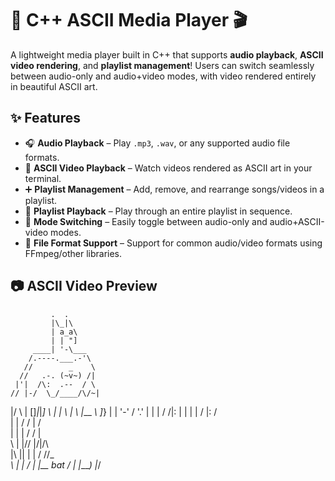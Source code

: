 # 🎵 C++ ASCII Media Player 🎬

A lightweight media player built in C++ that supports **audio playback**, **ASCII video rendering**, and **playlist management**! Users can switch seamlessly between audio-only and audio+video modes, with video rendered entirely in beautiful ASCII art.

## ✨ Features

- 🎧 **Audio Playback** – Play `.mp3`, `.wav`, or any supported audio file formats.
- 📼 **ASCII Video Playback** – Watch videos rendered as ASCII art in your terminal.
- ➕ **Playlist Management** – Add, remove, and rearrange songs/videos in a playlist.
- 🔁 **Playlist Playback** – Play through an entire playlist in sequence.
- 🔀 **Mode Switching** – Easily toggle between audio-only and audio+ASCII-video modes.
- 📂 **File Format Support** – Support for common audio/video formats using FFmpeg/other libraries.

## 📷 ASCII Video Preview

             .  .
             |\_|\
             | a_a\
             | | "]
         ____| '-\___
        /.----.___.-'\
       //        _    \
      //   .-. (~v~) /|
     |'|  /\:  .--  / \
    // |-/  \_/____/\/~|
   |/  \ |  []_|_|_] \ |
   | \  | \ |___   _\ ]_}
   | |  '-' /   '.'  |
   | |     /    /|:  |
   | |     |   / |:  /\
   | |     /  /  |  /  \
   | |    |  /  /  |    \
   \ |    |/\/  |/|/\    \
    \|\ |\|  |  | / /\/\__\
     \ \| | /   | |__
   bat    / |   |____)
          |_/
